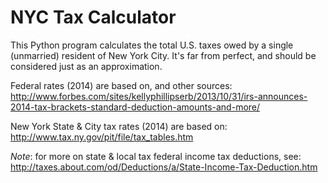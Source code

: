 NYC Tax Calculator
==================

This Python program calculates the total U.S. taxes owed by a single (unmarried) 
resident of New York City. It's far from perfect, and should be considered just 
as an approximation.

Federal rates (2014) are based on, and other sources: http://www.forbes.com/sites/kellyphillipserb/2013/10/31/irs-announces-2014-tax-brackets-standard-deduction-amounts-and-more/

New York State & City tax rates (2014) are based on: http://www.tax.ny.gov/pit/file/tax_tables.htm

*Note*: for more on state & local tax federal income tax deductions, see: http://taxes.about.com/od/Deductions/a/State-Income-Tax-Deduction.htm
